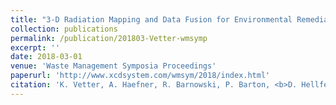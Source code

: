 ```yaml
---
title: "3-D Radiation Mapping and Data Fusion for Environmental Remediation and Cleanup"
collection: publications
permalink: /publication/201803-Vetter-wmsymp
excerpt: ''
date: 2018-03-01
venue: 'Waste Management Symposia Proceedings'
paperurl: 'http://www.xcdsystem.com/wmsym/2018/index.html'
citation: 'K. Vetter, A. Haefner, R. Barnowski, P. Barton, <b>D. Hellfeld</b>, T. Joshi, R. Pavlovsky, Y. Sanada, Y. Shikaze, and T. Torii, &quot;3-D Radiation Mapping and Data Fusion for Environmental Remediation and Cleanup&quot;, <i>in Proc. Waste Management Symp.</i>, Phoenix, AZ, Mar. 2018.'
---
```


<!-- This paper is about ... -->
